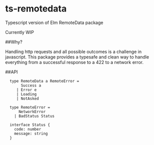 # ts-remotedata
Typescript version of Elm RemoteData package

Currently WIP

##Why?

Handling http requests and all possible outcomes is a challenge in javascript.
This package provides a typesafe and clean way to handle everything from a successful response to a 422 to a network error.

##API

```
  type RemoteData a RemoteError =
       Success a
     | Error e
     | Loading
     | NotAsked
     
  type RemoteError =
      NetworkError
    | BadStatus Status
    
  interface Status {
    code: number
    message: string 
  }
```